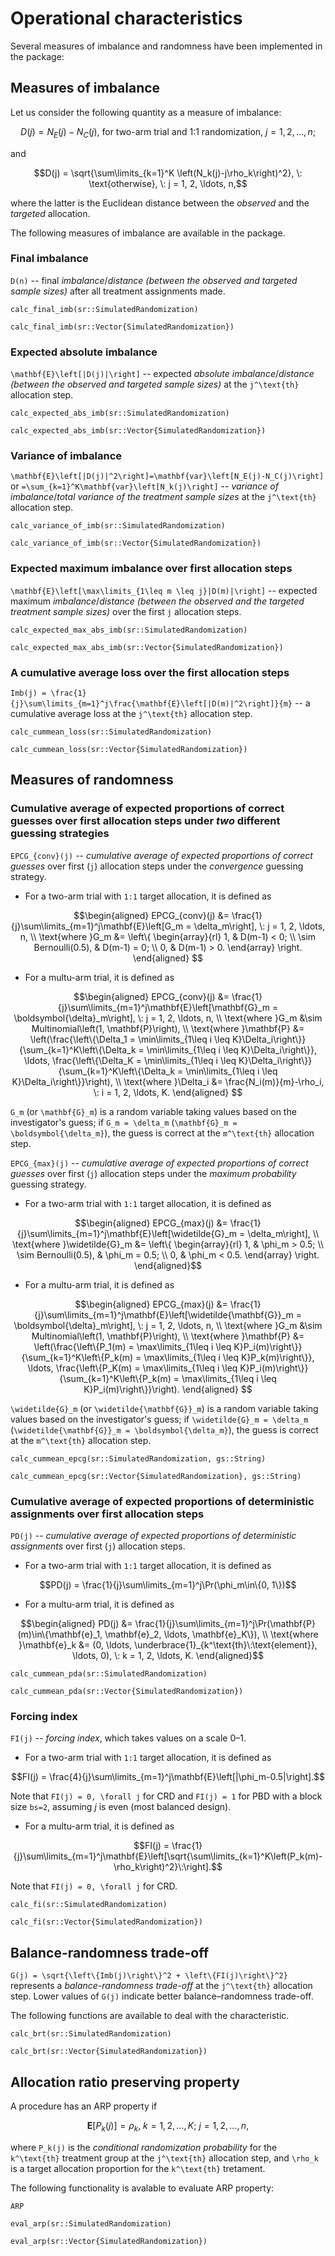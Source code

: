 # Operational characteristics

Several measures of imbalance and randomness have been implemented in the package:

## Measures of imbalance

Let us consider the following quantity as a measure of imbalance:

```math
D(j) = N_E(j)-N_C(j), \: \text{for two-arm trial and 1:1 randomization}, \: j = 1, 2, \ldots, n;
```

and

```math
D(j) = \sqrt{\sum\limits_{k=1}^K \left(N_k(j)-j\rho_k\right)^2}, \: \text{otherwise}, \: j = 1, 2, \ldots, n,
```

where the latter is the Euclidean distance between the _observed_ and the _targeted_ allocation.

The following measures of imbalance are available in the package.

### Final imbalance

``D(n)`` -- final _imbalance_/_distance (between the observed and targeted sample sizes)_ after all treatment assignments made.

```@docs
calc_final_imb(sr::SimulatedRandomization)
```

```@docs
calc_final_imb(sr::Vector{SimulatedRandomization})
```

### Expected absolute imbalance

``\mathbf{E}\left[|D(j)|\right]`` -- expected _absolute imbalance_/_distance (between the observed and targeted sample sizes)_ at the ``j^\text{th}`` allocation step.

```@docs
calc_expected_abs_imb(sr::SimulatedRandomization)
```

```@docs
calc_expected_abs_imb(sr::Vector{SimulatedRandomization})
```

### Variance of imbalance

``\mathbf{E}\left[|D(j)|^2\right]=\mathbf{var}\left[N_E(j)-N_C(j)\right]`` or ``=\sum_{k=1}^K\mathbf{var}\left[N_k(j)\right]`` -- _variance of imbalance_/_total variance of the treatment sample sizes_ at the ``j^\text{th}`` allocation step.

```@docs
calc_variance_of_imb(sr::SimulatedRandomization)
```

```@docs
calc_variance_of_imb(sr::Vector{SimulatedRandomization})
```

### Expected maximum imbalance over first allocation steps

``\mathbf{E}\left[\max\limits_{1\leq m \leq j}|D(m)|\right]`` -- expected maximum _imbalance_/_distance (between the observed and the targeted treatment sample sizes)_ over the first ``j`` allocation steps.

```@docs
calc_expected_max_abs_imb(sr::SimulatedRandomization)
```

```@docs
calc_expected_max_abs_imb(sr::Vector{SimulatedRandomization})
```

### A cumulative average loss over the first allocation steps

``Imb(j) = \frac{1}{j}\sum\limits_{m=1}^j\frac{\mathbf{E}\left[|D(m)|^2\right]}{m}`` -- a cumulative average loss at the ``j^\text{th}`` allocation step.

```@docs
calc_cummean_loss(sr::SimulatedRandomization)
```

```@docs
calc_cummean_loss(sr::Vector{SimulatedRandomization})
```

## Measures of randomness

### Cumulative average of expected proportions of correct guesses over first allocation steps under _two_ different guessing strategies 

``EPCG_{conv}(j)`` -- _cumulative average of expected proportions of correct guesses_ over first (``j``) allocation steps under the _convergence_ guessing strategy. 

- For a two-arm trial with ``1:1`` target allocation, it is defined as 
    
```math
\begin{aligned}
    EPCG_{conv}(j) &= \frac{1}{j}\sum\limits_{m=1}^j\mathbf{E}\left[G_m = \delta_m\right], \: j = 1, 2, \ldots, n, \\
    \text{where }G_m &= \left\{
        \begin{array}{rl}
            1, & D(m-1) < 0; \\
            \sim Bernoulli(0.5), & D(m-1) = 0; \\
            0, & D(m-1) > 0.
        \end{array}  
    \right. 
\end{aligned}    
```

- For a multu-arm trial, it is defined as 
    
```math
\begin{aligned}
    EPCG_{conv}(j) &= \frac{1}{j}\sum\limits_{m=1}^j\mathbf{E}\left[\mathbf{G}_m = \boldsymbol{\delta}_m\right], \: j = 1, 2, \ldots, n, \\
    \text{where }G_m &\sim Multinomial\left(1, \mathbf{P}\right), \\
    \text{where }\mathbf{P} &= \left(\frac{\left\{\Delta_1 = \min\limits_{1\leq i \leq K}\Delta_i\right\}}{\sum_{k=1}^K\left\{\Delta_k = \min\limits_{1\leq i \leq K}\Delta_i\right\}}, \ldots, \frac{\left\{\Delta_K = \min\limits_{1\leq i \leq K}\Delta_i\right\}}{\sum_{k=1}^K\left\{\Delta_k = \min\limits_{1\leq i \leq K}\Delta_i\right\}}\right), \\
    \text{where }\Delta_i &= \frac{N_i(m)}{m}-\rho_i, \: i = 1, 2, \ldots, K. 
\end{aligned}    
```

``G_m`` (or ``\mathbf{G}_m``) is a random variable taking values based on the investigator's guess; if ``G_m = \delta_m`` (``\mathbf{G}_m = \boldsymbol{\delta_m}``), the guess is correct at the ``m^\text{th}`` allocation step.

``EPCG_{max}(j)`` -- _cumulative average of expected proportions of correct guesses_ over first (``j``) allocation steps under the _maximum probability_ guessing strategy.

- For a two-arm trial with ``1:1`` target allocation, it is defined as 

```math
\begin{aligned}
EPCG_{max}(j) &= \frac{1}{j}\sum\limits_{m=1}^j\mathbf{E}\left[\widetilde{G}_m = \delta_m\right], \\
\text{where }\widetilde{G}_m &= \left\{
    \begin{array}{rl}
        1, & \phi_m > 0.5; \\
        \sim Bernoulli(0.5), & \phi_m = 0.5; \\
        0, & \phi_m < 0.5.
    \end{array}  
    \right. 
\end{aligned}
```

- For a multu-arm trial, it is defined as 
    
```math
\begin{aligned}
    EPCG_{max}(j) &= \frac{1}{j}\sum\limits_{m=1}^j\mathbf{E}\left[\widetilde{\mathbf{G}}_m = \boldsymbol{\delta}_m\right], \: j = 1, 2, \ldots, n, \\
    \text{where }G_m &\sim Multinomial\left(1, \mathbf{P}\right), \\
    \text{where }\mathbf{P} &= \left(\frac{\left\{P_1(m) = \max\limits_{1\leq i \leq K}P_i(m)\right\}}{\sum_{k=1}^K\left\{P_k(m) = \max\limits_{1\leq i \leq K}P_k(m)\right\}}, \ldots, \frac{\left\{P_K(m) = \max\limits_{1\leq i \leq K}P_i(m)\right\}}{\sum_{k=1}^K\left\{P_k(m) = \max\limits_{1\leq i \leq K}P_i(m)\right\}}\right). 
\end{aligned}    
```

``\widetilde{G}_m`` (or ``\widetilde{\mathbf{G}}_m``) is a random variable taking values based on the investigator's guess; if ``\widetilde{G}_m = \delta_m`` (``\widetilde{\mathbf{G}}_m = \boldsymbol{\delta_m}``), the guess is correct at the ``m^\text{th}`` allocation step.

```@docs
calc_cummean_epcg(sr::SimulatedRandomization, gs::String)
```

```@docs
calc_cummean_epcg(sr::Vector{SimulatedRandomization}, gs::String)
```

### Cumulative average of expected proportions of deterministic assignments over first allocation steps

``PD(j)`` -- _cumulative average of expected proportions of deterministic assignments_ over first (``j``) allocation steps.

- For a two-arm trial with ``1:1`` target allocation, it is defined as 

```math
PD(j) = \frac{1}{j}\sum\limits_{m=1}^j\Pr(\phi_m\in\{0, 1\})
```
- For a multu-arm trial, it is defined as 

```math
\begin{aligned}
PD(j) &= \frac{1}{j}\sum\limits_{m=1}^j\Pr(\mathbf{P}(m)\in\{\mathbf{e}_1, \mathbf{e}_2, \ldots, \mathbf{e}_K\}), \\
\text{where }\mathbf{e}_k &= (0, \ldots, \underbrace{1}_{k^\text{th}\:\text{element}}, \ldots, 0), \: k = 1, 2, \ldots, K.
\end{aligned}
```

```@docs
calc_cummean_pda(sr::SimulatedRandomization)
```

```@docs
calc_cummean_pda(sr::Vector{SimulatedRandomization})
```

### Forcing index

``FI(j)`` -- _forcing index_, which takes values on a scale 0–1. 

- For a two-arm trial with ``1:1`` target allocation, it is defined as 

```math
FI(j) = \frac{4}{j}\sum\limits_{m=1}^j\mathbf{E}\left[|\phi_m-0.5|\right].
```

Note that ``FI(j) = 0, \forall j`` for CRD and ``FI(j) = 1`` for PBD with a block size ``bs=2``, assuming $j$ is even (most balanced design). 

- For a multu-arm trial, it is defined as 

```math
FI(j) = \frac{1}{j}\sum\limits_{m=1}^j\mathbf{E}\left[\sqrt{\sum\limits_{k=1}^K\left(P_k(m)-\rho_k\right)^2}\:\right].
```

Note that ``FI(j) = 0, \forall j`` for CRD. 

```@docs
calc_fi(sr::SimulatedRandomization)
```

```@docs
calc_fi(sr::Vector{SimulatedRandomization})
```


## Balance-randomness trade-off

``G(j) = \sqrt{\left\{Imb(j)\right\}^2 + \left\{FI(j)\right\}^2}`` represents a _balance-randomness trade-off_ at the ``j^\text{th}`` allocation step. Lower values of ``G(j)`` indicate better balance–randomness trade-off.

The following functions are available to deal with the characteristic.

```@docs
calc_brt(sr::SimulatedRandomization)
```

```@docs
calc_brt(sr::Vector{SimulatedRandomization})
```

## Allocation ratio preserving property

A procedure has an ARP property if

```math
\mathbf{E}\left[P_k(j)\right] = \rho_k, \: k = 1, 2, \ldots, K; \: j = 1, 2, \ldots, n,
```

where ``P_k(j)`` is the _conditional randomization probability_ for the ``k^\text{th}`` 
treatment group at the ``j^\text{th}`` allocation step, and ``\rho_k`` is a target allocation proportion for the ``k^\text{th}`` tretament.

The following functionality is avalable to evaluate ARP property:

```@docs
ARP
```

```@docs
eval_arp(sr::SimulatedRandomization)
```

```@docs
eval_arp(sr::Vector{SimulatedRandomization})
```
